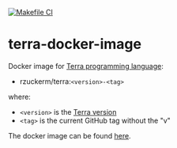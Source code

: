 [![Makefile CI](https://github.com/rzuckerm/terra-docker-image/actions/workflows/makefile.yml/badge.svg)](https://github.com/rzuckerm/terra-docker-image/actions/workflows/makefile.yml)

# terra-docker-image

Docker image for [Terra programming language](https://terralang.org/):

- rzuckerm/terra:`<version>-<tag>`

where:

- `<version>` is the [Terra version](TERRA_VERSION)
- `<tag>` is the current GitHub tag without the "v"

The docker image can be found [here](https://hub.docker.com/r/rzuckerm/terra).
